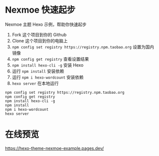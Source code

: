 # Nexmoe 快速起步

 Nexmoe 主题 Hexo 示例，帮助你快速起步

1. Fork 这个项目到你的 Github
2. Clone 这个项目到你的电脑上
3. `npm config set registry https://registry.npm.taobao.org` 设置为国内镜像
4. `npm config get registry` 查看设置结果
5. `npm install hexo-cli -g` 安装 Hexo
6. 运行 `npm install` 安装依赖
7. 运行 `npm i hexo-wordcount` 安装依赖
8. `hexo server` 在本地运行

``` shell
npm config set registry https://registry.npm.taobao.org
npm config get registry
npm install hexo-cli -g
npm install
npm i hexo-wordcount
hexo server
```

# 在线预览
https://hexo-theme-nexmoe-example.pages.dev/
